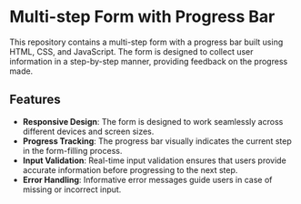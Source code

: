 # Multi-step Form with Progress Bar

This repository contains a multi-step form with a progress bar built using HTML, CSS, and JavaScript. The form is designed to collect user information in a step-by-step manner, providing feedback on the progress made.

## Features

- **Responsive Design**: The form is designed to work seamlessly across different devices and screen sizes.
- **Progress Tracking**: The progress bar visually indicates the current step in the form-filling process.
- **Input Validation**: Real-time input validation ensures that users provide accurate information before progressing to the next step.
- **Error Handling**: Informative error messages guide users in case of missing or incorrect input.
